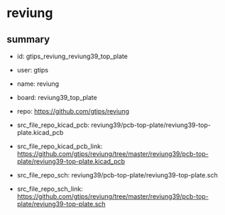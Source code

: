 # reviung
 
## summary 
* id: gtips_reviung_reviung39_top_plate
* user: gtips
* name: reviung
* board: reviung39_top_plate
* repo: https://github.com/gtips/reviung
* src_file_repo_kicad_pcb: reviung39/pcb-top-plate/reviung39-top-plate.kicad_pcb
* src_file_repo_kicad_pcb_link: https://github.com/gtips/reviung/tree/master/reviung39/pcb-top-plate/reviung39-top-plate.kicad_pcb


* src_file_repo_sch: reviung39/pcb-top-plate/reviung39-top-plate.sch
* src_file_repo_sch_link: https://github.com/gtips/reviung/tree/master/reviung39/pcb-top-plate/reviung39-top-plate.sch




